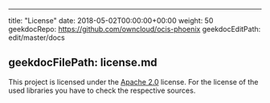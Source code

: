 * * *

title: "License"
date: 2018-05-02T00:00:00+00:00
weight: 50
geekdocRepo: <https://github.com/owncloud/ocis-phoenix>
geekdocEditPath: edit/master/docs

## geekdocFilePath: license.md

This project is licensed under the [Apache 2.0](https://github.com/owncloud/ocis/ocis-phoenix/blob/master/LICENSE) license. For the license of the used libraries you have to check the respective sources.
